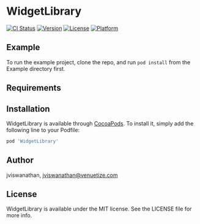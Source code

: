 # WidgetLibrary

[![CI Status](https://img.shields.io/travis/jviswanathan/WidgetLibrary.svg?style=flat)](https://travis-ci.org/jviswanathan/WidgetLibrary)
[![Version](https://img.shields.io/cocoapods/v/WidgetLibrary.svg?style=flat)](https://cocoapods.org/pods/WidgetLibrary)
[![License](https://img.shields.io/cocoapods/l/WidgetLibrary.svg?style=flat)](https://cocoapods.org/pods/WidgetLibrary)
[![Platform](https://img.shields.io/cocoapods/p/WidgetLibrary.svg?style=flat)](https://cocoapods.org/pods/WidgetLibrary)

## Example

To run the example project, clone the repo, and run `pod install` from the Example directory first.

## Requirements

## Installation

WidgetLibrary is available through [CocoaPods](https://cocoapods.org). To install
it, simply add the following line to your Podfile:

```ruby
pod 'WidgetLibrary'
```

## Author

jviswanathan, jviswanathan@venuetize.com

## License

WidgetLibrary is available under the MIT license. See the LICENSE file for more info.
